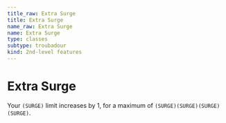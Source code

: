 ```yaml
---
title_raw: Extra Surge
title: Extra Surge
name_raw: Extra Surge
name: Extra Surge
type: classes
subtype: troubadour
kind: 2nd-level features
---
```


# Extra Surge

Your `(SURGE)` limit increases by 1, for a maximum of `(SURGE)(SURGE)(SURGE)(SURGE)`.

